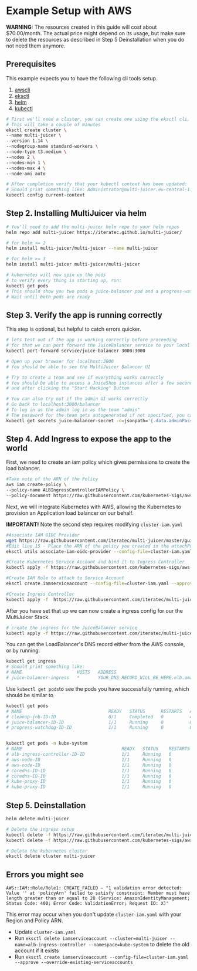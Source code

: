 # Example Setup with AWS

**WARNING:** The resources created in this guide will cost about \$70.00/month. The actual price might depend on its usage, but make sure to delete the resources as described in Step 5 Deinstallation when you do not need them anymore.

## Prerequisites

This example expects you to have the following cli tools setup.

1. [awscli](https://aws.amazon.com/cli/)
2. [eksctl](https://docs.aws.amazon.com/eks/latest/userguide/getting-started-eksctl.html)
3. [helm](https://helm.sh)
4. [kubectl](https://kubernetes.io/docs/tasks/tools/install-kubectl/#install-kubectl-on-macos)

```sh
# First we'll need a cluster, you can create one using the eksctl cli.
# This will take a couple of minutes
eksctl create cluster \
--name multi-juicer \
--version 1.14 \
--nodegroup-name standard-workers \
--node-type t3.medium \
--nodes 2 \
--nodes-min 1 \
--nodes-max 4 \
--node-ami auto

# After completion verify that your kubectl context has been updated:
# Should print something like: Administrator@multi-juicer.eu-central-1.eksctl.io
kubectl config current-context
```

## Step 2. Installing MultiJuicer via helm

```sh
# You'll need to add the multi-juicer helm repo to your helm repos
helm repo add multi-juicer https://iteratec.github.io/multi-juicer/

# for helm <= 2
helm install multi-juicer/multi-juicer --name multi-juicer

# for helm >= 3
helm install multi-juicer multi-juicer/multi-juicer

# kubernetes will now spin up the pods
# to verify every thing is starting up, run:
kubectl get pods
# This should show you two pods a juice-balancer pod and a progress-watchdog pod
# Wait until both pods are ready
```

## Step 3. Verify the app is running correctly

This step is optional, but helpful to catch errors quicker.

```sh
# lets test out if the app is working correctly before proceeding
# for that we can port forward the JuiceBalancer service to your local machine
kubectl port-forward service/juice-balancer 3000:3000

# Open up your browser for localhost:3000
# You should be able to see the MultiJuicer Balancer UI

# Try to create a team and see if everything works correctly
# You should be able to access a JuiceShop instances after a few seconds after creating a team,
# and after clicking the "Start Hacking" Button

# You can also try out if the admin UI works correctly
# Go back to localhost:3000/balancer
# To log in as the admin log in as the team "admin"
# The password for the team gets autogenerated if not specified, you can extract it from the kubernetes secret:
kubectl get secrets juice-balancer-secret -o=jsonpath='{.data.adminPassword}' | base64 --decode
```

## Step 4. Add Ingress to expose the app to the world

First, we need to create an iam policy which gives permissions to create the load balancer.

```sh
#Take note of the ARN of the Policy
aws iam create-policy \
--policy-name ALBIngressControllerIAMPolicy \
--policy-document https://raw.githubusercontent.com/kubernetes-sigs/aws-alb-ingress-controller/v1.1.4/docs/examples/iam-policy.json
```

Next, we will integrate Kubernetes with AWS, allowing the Kubernetes to provision an Application load balancer on our behalf.

**IMPORTANT!** Note the second step requires modifying `cluster-iam.yaml`

```sh
#Associate IAM OIDC Provider
wget https://raw.githubusercontent.com/iteratec/multi-juicer/master/guides/aws/cluster-iam.yaml
#Edit line 15 - Place the ARN of the policy you created in the attachPolicyARNs field and update your aws region in the metadata section.
eksctl utils associate-iam-oidc-provider --config-file=cluster-iam.yaml --approve

#Create Kubernetes Service Account and bind it to Ingress Controller
kubectl apply -f https://raw.githubusercontent.com/kubernetes-sigs/aws-alb-ingress-controller/v1.1.4/docs/examples/rbac-role.yaml

#Create IAM Role to attach to Service Account
eksctl create iamserviceaccount --config-file=cluster-iam.yaml --approve --override-existing-serviceaccounts

#Create Ingress Controller
kubectl apply -f  https://raw.githubusercontent.com/iteratec/multi-juicer/master/guides/aws/alb-ingress-controller.yaml
```

After you have set that up we can now create a ingress config for our the MultiJuicer Stack.

```sh
# create the ingress for the JuiceBalancer service
kubectl apply -f https://raw.githubusercontent.com/iteratec/multi-juicer/master/guides/aws/aws-ingress.yaml
```

You can get the LoadBalancer's DNS record either from the AWS console, or by running:
```sh
kubectl get ingress
# Should print something like:
# NAME                     HOSTS   ADDRESS                                                                       PORTS   AGE
# juice-balancer-ingress   *       YOUR_DNS_RECORD_WILL_BE_HERE.elb.amazonaws.com   80      2m3s
```

Use `kubectl get pods`to see the pods you have successfully running, which should be similar to
```sh
kubectl get pods
# NAME                                 READY   STATUS      RESTARTS   AGE
# cleanup-job-ID-ID                    0/1     Completed   0          48m
# juice-balancer-ID-ID                 1/1     Running     0          80m
# progress-watchdog-ID-ID              1/1     Running     0          80m


kubectl get pods -n kube-system
# NAME                                      READY   STATUS    RESTARTS   AGE
# alb-ingress-controller-ID-ID              1/1     Running   0          30s
# aws-node-ID                               1/1     Running   0          59m
# aws-node-ID                               1/1     Running   0          59m
# coredns-ID-ID                             1/1     Running   0          65m
# coredns-ID-ID                             1/1     Running   0          65m
# kube-proxy-ID                             1/1     Running   0          59m
# kube-proxy-ID                             1/1     Running   0          59m
```

## Step 5. Deinstallation

```sh
helm delete multi-juicer

# Delete the ingress setup
kubectl delete -f https://raw.githubusercontent.com/iteratec/multi-juicer/master/guides/aws/aws-ingress.yaml
kubectl delete -f https://raw.githubusercontent.com/kubernetes-sigs/aws-alb-ingress-controller/v1.1.4/docs/examples/rbac-role.yaml

# Delete the kubernetes cluster
eksctl delete cluster multi-juicer
```
## Errors you might see

```
AWS::IAM::Role/Role1: CREATE_FAILED – "1 validation error detected: Value '' at 'policyArn' failed to satisfy constraint: Member must have length greater than or equal to 20 (Service: AmazonIdentityManagement; Status Code: 400; Error Code: ValidationError; Request ID: X)"
```

This error may occur when you don't update `cluster-iam.yaml` with your Region and Policy ARN.

  - Update `cluster-iam.yaml`
  - Run `eksctl delete iamserviceaccount --cluster=multi-juicer --name=alb-ingress-controller --namespace=kube-system` to delete the old account if it exists
  - Run `eksctl create iamserviceaccount --config-file=cluster-iam.yaml --approve --override-existing-serviceaccounts`

